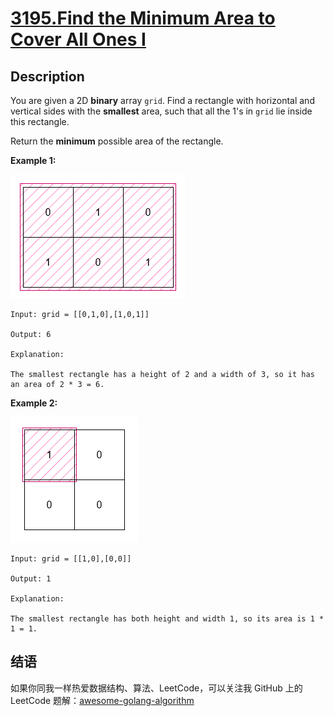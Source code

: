 # [3195.Find the Minimum Area to Cover All Ones I][title]

## Description
You are given a 2D **binary** array `grid`. Find a rectangle with horizontal and vertical sides with the **smallest** area, such that all the 1's in `grid` lie inside this rectangle.

Return the **minimum** possible area of the rectangle.

**Example 1:**  

![1](./1.png)

```
Input: grid = [[0,1,0],[1,0,1]]

Output: 6

Explanation:

The smallest rectangle has a height of 2 and a width of 3, so it has an area of 2 * 3 = 6.
```

**Example 2:**  

![2](./2.png)

```
Input: grid = [[1,0],[0,0]]

Output: 1

Explanation:

The smallest rectangle has both height and width 1, so its area is 1 * 1 = 1.
```

## 结语

如果你同我一样热爱数据结构、算法、LeetCode，可以关注我 GitHub 上的 LeetCode 题解：[awesome-golang-algorithm][me]

[title]: https://leetcode.com/problems/find-the-minimum-area-to-cover-all-ones-i/
[me]: https://github.com/kylesliu/awesome-golang-algorithm
